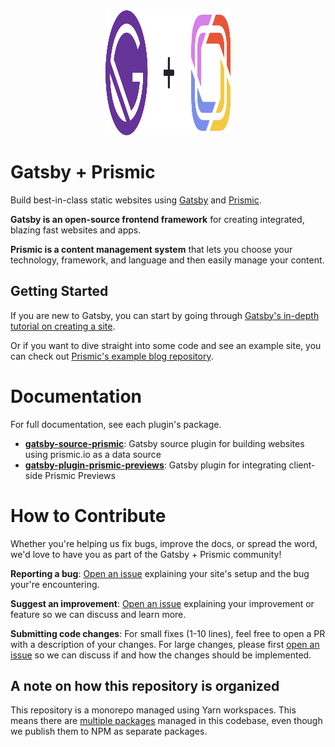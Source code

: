 <div align="center">
  <div>
    <img width="200" height="200" src="media/gatsby-plus-prismic.svg" alt="Gatsby + Prismic" />
  </div>
</div>

# Gatsby + Prismic

Build best-in-class static websites using [Gatsby](https://gatsbyjs.com/) and
[Prismic](https://prismic.io/).

**Gatsby is an open-source frontend framework** for creating integrated, blazing
fast websites and apps.

**Prismic is a content management system** that lets you choose your technology,
framework, and language and then easily manage your content.

## Getting Started

If you are new to Gatsby, you can start by going through
[Gatsby's in-depth tutorial on creating a site](https://www.gatsbyjs.com/tutorial/).

Or if you want to dive straight into some code and see an example site, you can
check out
[Prismic's example blog repository](https://github.com/prismicio/gatsby-blog).

# Documentation

For full documentation, see each plugin's package.

- [**gatsby-source-prismic**](./packages/gatsby-source-prismic): Gatsby source
  plugin for building websites using prismic.io as a data source
- [**gatsby-plugin-prismic-previews**](./packages/gatsby-plugin-prismic-previews):
  Gatsby plugin for integrating client-side Prismic Previews

# How to Contribute

Whether you're helping us fix bugs, improve the docs, or spread the word, we'd
love to have you as part of the Gatsby + Prismic community!

**Reporting a bug**: [Open an issue](./issues/new) explaining your site's setup
and the bug your're encountering.

**Suggest an improvement**: [Open an issue](./issues/new) explaining your
improvement or feature so we can discuss and learn more.

**Submitting code changes**: For small fixes (1-10 lines), feel free to open a
PR with a description of your changes. For large changes, please first
[open an issue](./issues/new) so we can discuss if and how the changes should be
implemented.

## A note on how this repository is organized

This repository is a monorepo managed using Yarn workspaces. This means there
are [multiple packages](./packages) managed in this codebase, even though we
publish them to NPM as separate packages.
